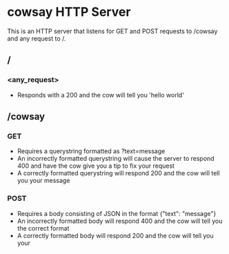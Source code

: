 # cowsay HTTP Server  

This is an HTTP server that listens for GET and POST requests to /cowsay and any request to /.  

## /  
### <any_request>  
- Responds with a 200 and the cow will tell you 'hello world'  

## /cowsay  

### GET  
- Requires a querystring formatted as ?text=message  
- An incorrectly formatted querystring will cause the server to respond 400 and have the cow give you a tip to fix your request  
- A correctly formatted querystring will respond 200 and the cow will tell you your message  

### POST  
- Requires a body consisting of JSON in the format {"text": "message"}  
- An incorrectly formatted body will respond 400 and the cow will tell you the correct format  
- A correctly formatted body will respond 200 and the cow will tell you your <message>  
